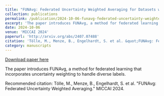 ```yaml
---
title: "FUNAvg: Federated Uncertainty Weighted Averaging for Datasets with Diverse Labels"
collection: publications
permalink: /publication/2024-10-06-funavg-federated-uncertainty-weighted-averaging
excerpt: 'The paper introduces FUNAvg, a method for federated learning that incorporates uncertainty weighting to handle diverse labels.'
date: 2024-10-06
venue: 'MICCAI 2024'
paperurl: 'http://arxiv.org/abs/2407.07488'
citation: 'Tölle, M., Menze, B., Engelhardt, S. et al. &quot;FUNAvg: Federated Uncertainty Weighted Averaging.&quot; MICCAI 2024.'
category: manuscripts
---
```


<a href='http://arxiv.org/abs/2407.07488'>Download paper here</a>

The paper introduces FUNAvg, a method for federated learning that incorporates uncertainty weighting to handle diverse labels.

Recommended citation: Tölle, M., Menze, B., Engelhardt, S. et al. "FUNAvg: Federated Uncertainty Weighted Averaging." MICCAI 2024.